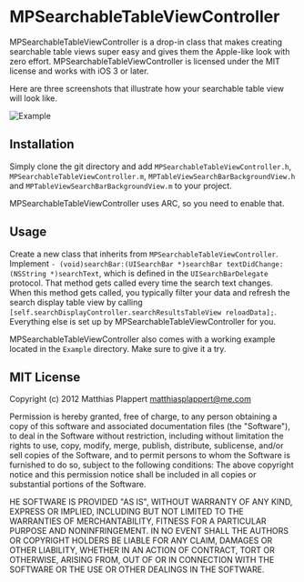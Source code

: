 # MPSearchableTableViewController

MPSearchableTableViewController is a drop-in class that makes creating searchable table views super easy and gives them the Apple-like look with zero effort. MPSearchableTableViewController is licensed under
the MIT license and works with iOS 3 or later.

Here are three screenshots that illustrate how your searchable table view will look like.

![Example](https://raw.github.com/matthiasplappert/MPSearchableTableViewController/master/.img/example.png)


## Installation

Simply clone the git directory and add `MPSearchableTableViewController.h`, `MPSearchableTableViewController.m`, `MPTableViewSearchBarBackgroundView.h` and `MPTableViewSearchBarBackgroundView.m` to your project.

MPSearchableTableViewController uses ARC, so you need to enable that.


## Usage

Create a new class that inherits from `MPSearchableTableViewController`. Implement `- (void)searchBar:(UISearchBar *)searchBar textDidChange:(NSString *)searchText`, which is defined in the `UISearchBarDelegate` protocol. That method gets called every time the search text changes. When this method gets called, you typically filter your data and refresh the search display table view by calling `[self.searchDisplayController.searchResultsTableView reloadData];`. Everything else is set up by MPSearchableTableViewController for you.

MPSearchableTableViewController also comes with a working example located in the `Example` directory. Make sure to give it a try.


## MIT License
Copyright (c) 2012 Matthias Plappert matthiasplappert@me.com

Permission is hereby granted, free of charge, to any person obtaining a copy of this software and associated documentation files (the "Software"), to deal in the Software without restriction, including without limitation the rights to use, copy, modify, merge, publish, distribute, sublicense, and/or sell copies of the Software, and to permit persons to whom the Software is furnished to do so, subject to the following conditions: The above copyright notice and this permission notice shall be included in all copies or substantial portions of the Software.

HE SOFTWARE IS PROVIDED "AS IS", WITHOUT WARRANTY OF ANY KIND, EXPRESS OR IMPLIED, INCLUDING BUT NOT LIMITED TO THE WARRANTIES OF MERCHANTABILITY, FITNESS FOR A PARTICULAR PURPOSE AND NONINFRINGEMENT. IN NO EVENT SHALL THE AUTHORS OR COPYRIGHT HOLDERS BE LIABLE FOR ANY CLAIM, DAMAGES OR OTHER LIABILITY, WHETHER IN AN ACTION OF CONTRACT, TORT OR OTHERWISE, ARISING FROM, OUT OF OR IN CONNECTION WITH THE SOFTWARE OR THE USE OR OTHER DEALINGS IN THE SOFTWARE.